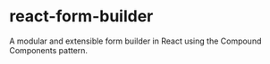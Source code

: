 # react-form-builder
A modular and extensible form builder in React using the Compound Components pattern.
